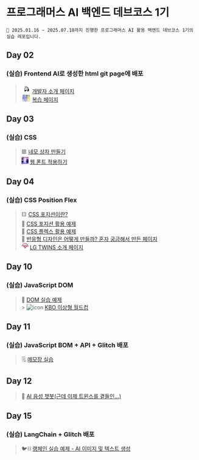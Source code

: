# 프로그래머스 AI 백엔드 데브코스 1기

```
📕 2025.01.16 ~ 2025.07.18까지 진행한 프로그래머스 AI 활용 백엔드 데브코스 1기의 실습 레포입니다.
```

## Day 02

### (실습) Frontend AI로 생성한 html git page에 배포

> <img src="assets/notion_icon.png" alt="icon" width="24" height="24"> [개발자 소개 페이지](https://1000hyehyang.github.io/programmers-AIBE1/developer_intro/index.html) <br> <img src="assets/sorry.gif" alt="icon" width="24" height="18"> [복습 페이지](https://1000hyehyang.github.io/programmers-AIBE1/practice/day03/example.html)<br>

## Day 03

### (실습) CSS

> 🟥 [네모 상자 만들기](https://1000hyehyang.github.io/programmers-AIBE1/practice/day03/ex04/index.html) <br> <img src="practice/day03/ex08/panorama.jpg" alt="icon" width="18" height="18"> [웹 폰트 적용하기](https://1000hyehyang.github.io/programmers-AIBE1/practice/day03/ex08/index.html)

## Day 04

### (실습) CSS Position Flex

> 🟨 [CSS 포지션이란?](https://1000hyehyang.github.io/programmers-AIBE1/practice/day04/ex01/index.html)<br>
> 🎵 [CSS 포지션 활용 예제](https://1000hyehyang.github.io/programmers-AIBE1/practice/day04/ex02/index.html)<br>
> 📜 [CSS 플렉스 활용 예제](https://1000hyehyang.github.io/programmers-AIBE1/practice/day04/ex03/index.html)<br>
> 🚨 [반응형 디자인은 어떻게 만들까? 혼자 궁금해서 만든 페이지](https://1000hyehyang.github.io/programmers-AIBE1/practice/day04/ex04/index.html)<br> <img src="practice/day04/ex05/apple-touch-icon.png" alt="icon" width="18" height="18"> [LG TWINS 소개 페이지](https://1000hyehyang.github.io/programmers-AIBE1/practice/day04/ex05/index.html)

## Day 10

### (실습) JavaScript DOM

> 🔘 [DOM 실습 예제](https://1000hyehyang.github.io/programmers-AIBE1/practice/day10/ex02/index.html)<br> > <img src="https://6ptotvmi5753.edge.naverncp.com/KBO_IMAGE/KBOHome/resources/images/common/open_graph_kbo_2022.png" alt="icon" width="18" height="18"> [KBO 이상형 월드컵](https://1000hyehyang.github.io/programmers-AIBE1/practice/day10/ex04/index.html)<br>

## Day 11

### (실습) JavaScript BOM + API + Glitch 배포

> 🗒️ [메모장 실습](https://1000hyehyang.github.io/programmers-AIBE1/practice/day11/ex01/index.html)<br>

## Day 12

> 💬 [AI 음성 챗봇(근데 이제 트윈스를 곁들인...)](https://dating-chatbot-gemini.glitch.me)<br>

## Day 15

### (실습) LangChain + Glitch 배포

> 🐦⛓️ [랭체인 실습 예제 - AI 이미지 및 텍스트 생성](https://thousandyehyang-archive.github.io/langchain-quest/)<br>
